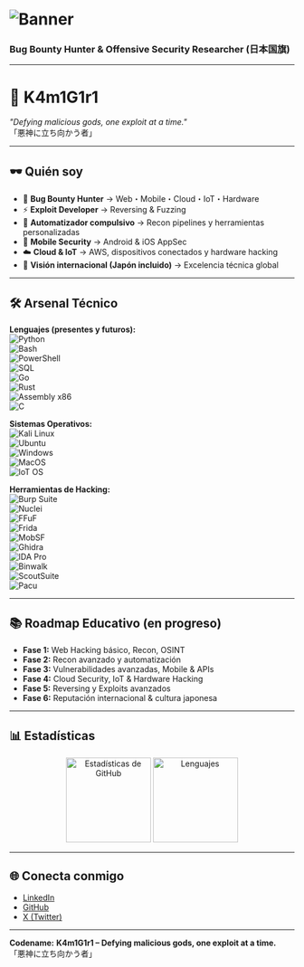 # ![Banner](https://dummyimage.com/1200x300/000000/ff0000&text=K4m1G1r1+%7C+Bug+Bounty+Hunter)  
### **Bug Bounty Hunter & Offensive Security Researcher (日本国旗)**  

---

# 🥷 **K4m1G1r1**  
*"Defying malicious gods, one exploit at a time."*  
「悪神に立ち向かう者」

---

## 🕶️ **Quién soy**
- 🐛 **Bug Bounty Hunter** → Web・Mobile・Cloud・IoT・Hardware  
- ⚡ **Exploit Developer** → Reversing & Fuzzing  
- 🤖 **Automatizador compulsivo** → Recon pipelines y herramientas personalizadas  
- 📱 **Mobile Security** → Android & iOS AppSec  
- ☁️ **Cloud & IoT** → AWS, dispositivos conectados y hardware hacking  
- 🎯 **Visión internacional (Japón incluido)** → Excelencia técnica global  

---

## 🛠️ **Arsenal Técnico**
**Lenguajes (presentes y futuros):**  
![Python](https://img.shields.io/badge/-Python-black?style=flat&logo=python)  
![Bash](https://img.shields.io/badge/-Bash-black?style=flat&logo=gnu-bash)  
![PowerShell](https://img.shields.io/badge/-PowerShell-black?style=flat&logo=powershell)  
![SQL](https://img.shields.io/badge/-SQL-black?style=flat&logo=database)  
![Go](https://img.shields.io/badge/-Go-black?style=flat&logo=go)  
![Rust](https://img.shields.io/badge/-Rust-black?style=flat&logo=rust)  
![Assembly x86](https://img.shields.io/badge/-Assembly%20x86-black?style=flat&logo=asm)  
![C](https://img.shields.io/badge/-C-black?style=flat&logo=c)  

**Sistemas Operativos:**  
![Kali Linux](https://img.shields.io/badge/-Kali%20Linux-black?style=flat&logo=linux)  
![Ubuntu](https://img.shields.io/badge/-Ubuntu-black?style=flat&logo=ubuntu)  
![Windows](https://img.shields.io/badge/-Windows-black?style=flat&logo=windows)  
![MacOS](https://img.shields.io/badge/-MacOS-black?style=flat&logo=apple)  
![IoT OS](https://img.shields.io/badge/-IoT%20OS-black?style=flat&logo=raspberry-pi)  

**Herramientas de Hacking:**  
![Burp Suite](https://img.shields.io/badge/-Burp%20Suite-black?style=flat&logo=burp-suite)  
![Nuclei](https://img.shields.io/badge/-Nuclei-black?style=flat)  
![FFuF](https://img.shields.io/badge/-FFuF-black?style=flat)  
![Frida](https://img.shields.io/badge/-Frida-black?style=flat&logo=android)  
![MobSF](https://img.shields.io/badge/-MobSF-black?style=flat&logo=android)  
![Ghidra](https://img.shields.io/badge/-Ghidra-black?style=flat&logo=eclipse-ide)  
![IDA Pro](https://img.shields.io/badge/-IDA%20Pro-black?style=flat)  
![Binwalk](https://img.shields.io/badge/-Binwalk-black?style=flat)  
![ScoutSuite](https://img.shields.io/badge/-ScoutSuite-black?style=flat&logo=amazon-aws)  
![Pacu](https://img.shields.io/badge/-Pacu-black?style=flat&logo=amazon-aws)  

---

## 📚 **Roadmap Educativo (en progreso)**
- **Fase 1:** Web Hacking básico, Recon, OSINT  
- **Fase 2:** Recon avanzado y automatización  
- **Fase 3:** Vulnerabilidades avanzadas, Mobile & APIs  
- **Fase 4:** Cloud Security, IoT & Hardware Hacking  
- **Fase 5:** Reversing y Exploits avanzados  
- **Fase 6:** Reputación internacional & cultura japonesa

---

## 📊 **Estadísticas**
<p align="center">
  <img src="https://github-readme-stats.vercel.app/api?username=K4m1G1r1&show_icons=true&theme=radical&hide_border=true" alt="Estadísticas de GitHub" height="150">
  <img src="https://github-readme-stats.vercel.app/api/top-langs/?username=K4m1G1r1&layout=compact&theme=radical&hide_border=true" alt="Lenguajes" height="150">
</p>

---

## 🌐 **Conecta conmigo**
- [LinkedIn](https://www.linkedin.com/in/david-alejandro-meyer-romero-678699256/)
- [GitHub](https://github.com/K4m1G1r1)
- [X (Twitter)](https://x.com/K4m1G1r1)

---

**Codename:** **K4m1G1r1 – Defying malicious gods, one exploit at a time.**  
「悪神に立ち向かう者」

